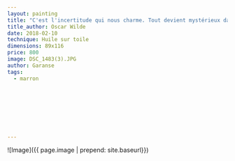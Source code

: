 ```yaml
---
layout: painting
title: "C'est l'incertitude qui nous charme. Tout devient mystérieux dans la brume."                      
title_author: Oscar Wilde                                            
date: 2018-02-10
technique: Huile sur toile 
dimensions: 89x116
price: 800
image: DSC_1483(3).JPG 
author: Garanse
tags:
  - marron
 
  
  
  
  
  
  
  
---
```

![Image]({{ page.image | prepend: site.baseurl}})

